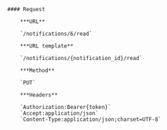     #### Request

        ***URL**

        `/notifications/6/read`

        ***URL template**

        `/notifications/{notification_id}/read`

        ***Method**

        `PUT`

        ***Headers**

        `Authorization:Bearer{token}`
        `Accept:application/json`
        `Content-Type:application/json;charset=UTF-8`
